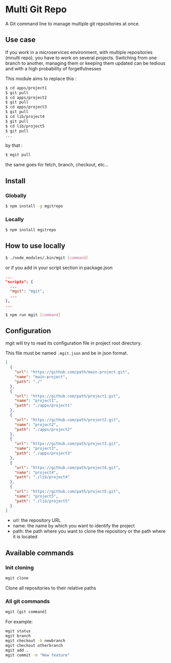 # Multi Git Repo

A Git command line to manage multiple git repositories at once.

## Use case

If you work in a microservices environment, with multiple repositories (mnulti repo), you have to work on several projects. Switching from one branch to another, managing them or keeping them updated can be tedious and with a high probability of forgetfulnesses

This module aims to replace this :
````bash
$ cd apps/project1
$ git pull
$ cd apps/project2
$ git pull
$ cd apps/project3
$ git pull
$ cd lib/project4
$ git pull
$ cd lib/project5
$ git pull
...
````
by that :
````bash
$ mgit pull
````
the same goes for fetch, branch, checkout, etc...

## Install

### Globally
````bash
$ npm install -g mgitrepo
````

### Locally
````bash
$ npm install mgitrepo
````

## How to use locally
````bash
$ ./node_modules/.bin/mgit [command]
````
or if you add in your script section in package.json
````json
...
"scripts": {
  ...
  "mgit": "mgit",
  ...
},
...
````
````bash
$ npm run mgit [command]
````


## Configuration

mgit will try to read its configuration file in project root directory.

This file must be named `.mgit.json` and be in json format.

````json
[
  {
    "url": "https://github.com/path/main-project.git",
    "name": "main-project",
    "path": "./"
  },
  {
    "url": "https://github.com/path/project1.git",
    "name": "project1",
    "path": "./apps/project1"
  },
  {
    "url": "https://github.com/path/project2.git",
    "name": "project2",
    "path": "./apps/project2"
  },
  {
    "url": "https://github.com/path/project3.git",
    "name": "project3",
    "path": "./apps/project3"
  },
  {
    "url": "https://github.com/path/project4.git",
    "name": "project4",
    "path": "./lib/project4"
  },
  {
    "url": "https://github.com/path/project5.git",
    "name": "project5",
    "path": "./lib/project5"
  }
]
````

* url: the repository URL
* name: the name by which you want to identify the project
* path: the path where you want to clone the repository or the path where it is located

## Available commands

### Init cloning

````bash
mgit clone
````
Clone all repositories to their relative paths

### All git commands

````bash
mgit [git command]
````
For example:

````bash
mgit status
mgit branch
mgit checkout -b newbranch
mgit checkout otherbranch
mgit add .
mgit commit -m "New feature"
````